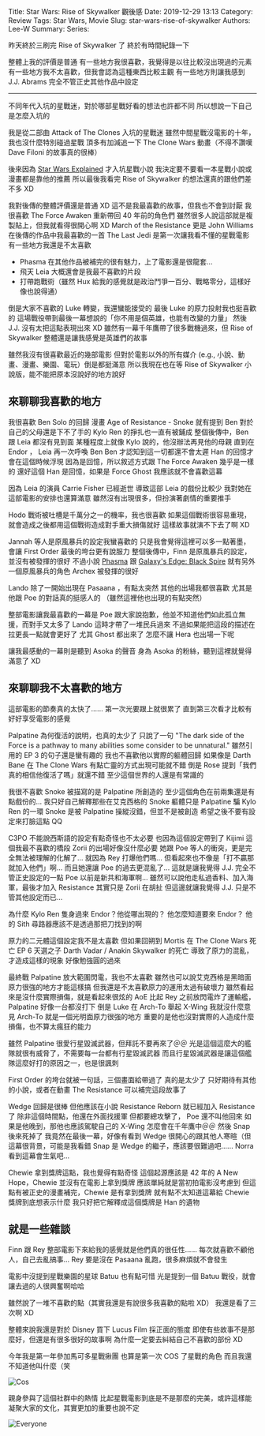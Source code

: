 Title: Star Wars: Rise of Skywalker 觀後感
Date: 2019-12-29 13:13
Category: Review
Tags: Star Wars, Movie
Slug: star-wars-rise-of-skywalker
Authors: Lee-W
Summary:
Series:

昨天終於三刷完 Rise of Skywalker 了
終於有時間紀錄一下

整體上我的評價是普通
有一些地方我很喜歡，我覺得是以往比較沒出現過的元素
有一些地方我不太喜歡，但我會認為這種東西比較主觀
有一些地方則讓我感到 J.J. Abrams 完全不管正史其他作品中設定

<!--more-->

---

不同年代入坑的星戰迷，對於哪部星戰好看的想法也許都不同
所以想說一下自己是怎麼入坑的

我是從二部曲 Attack of The Clones 入坑的星戰迷
雖然中間星戰沒電影的十年，我也沒什麼特別碰過星戰
頂多有加減追一下 The Clone Wars 動畫（不得不讚嘆 Dave Filoni 的故事真的很棒）

後來因為 [Star Wars Explained](https://www.youtube.com/channel/UCIKlsX1qfGqKPt4KAW-JOZg) 才入坑星戰小說
我決定要不要看一本星戰小說或漫畫都是靠他的推薦
所以最後我看完 Rise of Skywalker 的想法還真的跟他們差不多 XD

我對後傳的整體評價還是普通 XD
這不是我最喜歡的故事，但我也不會到討厭
我很喜歡 The Force Awaken 重新帶回 40 年前的角色們
雖然很多人說這部就是複製貼上，但我就看得很開心啊 XD
March of the Resistance 更是 John Williams 在後傳的作品中我最喜歡的一首
The Last Jedi 是第一次讓我看不懂的星戰電影
有一些地方我還是不太喜歡

* Phasma 在其他作品被補完的很有魅力，上了電影還是很龍套...
* 飛天 Leia 大概還會是我最不喜歡的片段
* 打帶跑戰術（雖然 Hux 給我的感覺就是政治鬥爭一百分、戰略零分，這樣好像也說得通）

倒是大家不喜歡的 Luke 轉變，我還蠻能接受的
最後 Luke 的原力投射我也挺喜歡的
這場戰役帶到最後一幕想說的「你不用是個英雄，也能有改變的力量」
然後 J.J. 沒有太把這點表現出來 XD
雖然有一幕千年鷹帶了很多戰機過來，但 Rise of Skywalker 整體還是讓我感覺是英雄們的故事

雖然我沒有很喜歡最近的幾部電影
但對於電影以外的所有媒介 (e.g., 小說、動畫、漫畫、樂園、電玩）倒是都挺滿意
所以我現在也在等 Rise of Skywalker 小說版，能不能把原本沒說好的地方說好

## 來聊聊我喜歡的地方
我很喜歡 Ben Solo 的回歸
漫畫 Age of Resistance - Snoke 就有提到 Ben 對於自己的父母還是下不了手的
Kylo Ren 的掙扎也一直有被鋪成
整個後傳中，Ben 跟 Leia 都沒有見到面
某種程度上就像 Kylo 說的，他沒辦法再見他的母親
直到在 Endor ， Leia 再一次呼喚 Ben
Ben 才認知到這一切都還不會太遲
Han 的回憶才會在這個時候浮現
因為是回憶，所以敘述方式跟 The Force Awaken 幾乎是一樣的
還好這個 Han 是回憶，如果是 Force Ghost 我應該就不會喜歡這幕

因為 Leia 的演員 Carrie Fisher 已經逝世
導致這部 Leia 的戲份比較少
我對她在這部電影的安排也還算滿意
雖然沒有出現很多，但扮演著劇情的重要推手

Hodo 戰術被吐槽是千萬分之一的機率，我也很喜歡
如果這個戰術很容易重現，就會造成之後都用這個戰術造成對手重大損傷就好
這樣故事就演不下去了啊 XD

Jannah 等人是原風暴兵的設定我蠻喜歡的
只是我會覺得這裡可以多一點著墨，會讓 First Order 最後的垮台更有說服力
整個後傳中，Finn 是原風暴兵的設定，並沒有被發揮的很好
不過小說 [Phasma](https://starwars.fandom.com/wiki/Phasma_(novel)) 跟 [Galaxy's Edge: Black Spire](https://starwars.fandom.com/wiki/Galaxy%27s_Edge:_Black_Spire) 就有另外一個原風暴兵的角色 Archex 被發揮的很好

Lando 除了一開始出現在 Pasaana ，有點太突然
其他的出場我都很喜歡
尤其是他跟 Poe 的對話真的挺感人的
（雖然這裡他也出現的有點突然）

整部電影讓我最喜歡的一幕是
Poe 跟大家說抱歉，他並不知道他們如此孤立無援，而對手又太多了
Lando 這時才帶了一堆民兵過來
不過如果能把這段的描述在拉更長一點就會更好了
尤其 Ghost 都出來了
怎麼不讓 Hera 也出場一下呢

讓我最感動的一幕則是聽到 Asoka 的聲音
身為 Asoka 的粉絲，聽到這裡就覺得滿意了 XD

## 來聊聊我不太喜歡的地方
這部電影的節奏真的太快了......
第一次光要跟上就很累了
直到第三次看才比較有好好享受電影的感覺

Palpatine 為何復活的說明，也真的太少了
只說了一句 "The dark side of the Force is a pathway to many abilities some consider to be unnatural."
雖然引用的 EP 3 的句子還是蠻有趣的
我也不喜歡他以實際的軀體回歸
如果像是 Darth Bane 在 The Clone Wars 有點亡靈的方式出現可能就不錯
倒是 Rose 提到「我們真的相信他復活了嗎」就還不錯
至少這個世界的人還是有常識的

我很不喜歡 Snoke 被描寫的是 Palpatine 所創造的
至少這個角色在前兩集還是有點戲份的...
我只好自己解釋那些在艾克西格的 Snoke 軀體只是 Palpatine 騙 Kylo Ren 的一環
Snoke 是被 Palpatine 操縱沒錯，但並不是被創造
希望之後不要有設定來打臉這點 QQ

C3PO 不能說西斯語的設定有點奇怪也不太必要
也因為這個設定帶到了 Kijimi 這個我最不喜歡的橋段
Zorii 的出場好像沒什麼必要
她跟 Poe 等人的衝突，更是完全無法被理解的化解了...
就因為 Rey 打爆他們嗎...
但看起來也不像是「打不贏那就加入他們」啊...
而且她還讓 Poe 的過去更混亂了...
這就是讓我覺得 J.J. 完全不管正史設定的一點
Poe 以前是新共和海軍啊...
雖然可以說他走私過香料、加入海軍，最後才加入 Resistance
其實只是 Zorii 在胡扯
但這邊就讓我覺得 J.J. 只是不管其他設定而已...

為什麼 Kylo Ren 隻身過來 Endor？他從哪出現的？
他怎麼知道要來 Endor？
他的 Sith 尋路器應該不是透過那把刀找到的啊

原力的二元體這個設定我不是太喜歡
但如果回朔到 Mortis 在 The Clone Wars 死亡
EP 6 天選之子 Darth Vadar / Anakin Skywalker 的死亡
導致了原力的混亂，才造成這樣的現象
好像勉強圓的過來

最終戰 Palpatine 放大範圍閃電，我也不太喜歡
雖然也可以說艾克西格是黑暗面原力很強的地方才能這樣搞
但我還是不太喜歡原力的運用太過有破壞力
雖然看起來是沒什麼實際損傷，就是看起來很炫的 AoE
比起 Rey 之前放閃電炸了運輸艦， Palpatine 好像一台都沒打下
倒是 Luke 在 Arch-To 舉起 X-Wing 我就沒什麼意見
Arch-To 就是一個光明面原力很強的地方
重要的是他也沒對實際的人造成什麼損傷，也不算太瘋狂的能力

雖然 Palpatine 很愛行星毀滅武器，但拜託不要再來了＠＠
光是這個這麼大的艦隊就很有威脅了，不需要每一台都有行星毀滅武器
而且行星毀滅武器是讓這個艦隊這麼好打的原因之一，也是很諷刺

First Order 的垮台就被一句話，三個畫面給帶過了
真的是太少了
只好期待有其他的小說，或者在動畫 The Resistance 可以補完這段故事了

Wedge 回歸是很棒
但他應該在小說 Resistance Reborn 就已經加入 Resistance 了
除非這個時間點，他還在外面找援軍
但都要總攻擊了， Poe 還不叫他回來
如果是他晚到，那他也應該駕駛自己的 X-Wing
怎麼會在千年鷹中＠＠
然後 Snap 後來死掉了
我竟然在最後一幕，好像有看到 Wedge 很開心的跟其他人寒暄（但這幕很背景，可能是我看錯
Snap 是 Wedge 的繼子，應該要很難過吧......
Norra 看到這幕會生氣吧...

Chewie 拿到獎牌這點，我也覺得有點奇怪
這個起源應該是 42 年的 A New Hope，Chewie 並沒有在電影上拿到獎牌
應該單純就是當初拍電影沒考慮到
但這點有被正史的漫畫補完，Chewie 是有拿到獎牌
就有點不太知道這幕給 Chewie 獎牌到底想表示什麼
我只好把它解釋成這個獎牌是 Han 的遺物

## 就是一些雜談
Finn 跟 Rey 整部電影下來給我的感覺就是他們真的很任性......
每次就喜歡不顧他人，自己去亂搞事...
Rey 要是沒在 Pasaana 亂跑，很多麻煩就不會發生

電影中沒提到星戰樂園的星球 Batuu 也有點可惜
光是提到一個 Batuu 戰役，就會讓去過的人很興奮啊哈哈

雖然說了一堆不喜歡的點（其實我還是有說很多我喜歡的點啦 XD）
我還是看了三次啊 XD

整體來說我還是對於 Disney 買下 Lucus Film 採正面的態度
即使有些故事不是那麼好，但還是有很多很好的故事啊
為什麼一定要去糾結自己不喜歡的部份 XD

今年我是第一年參加馬可多星戰揪團
也算是第一次 COS 了星戰的角色
而且我還不知道他叫什麼（笑

![Cos]({static}/images/post-images/2019-12-29-star-wars-rise-of-skywalker/15775863489203.jpg)

親身參與了這個社群中的熱情
比起星戰電影到底是不是那麼的完美，或許這樣能凝聚大家的文化，其實更加的重要也說不定

![Everyone]({static}/images/post-images/2019-12-29-star-wars-rise-of-skywalker/15775863571285.jpg)
